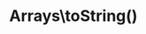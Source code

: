 ---
title: Arrays\toString()
description: >
 Creates a function which casts an array to a string using the defined glue.

layout: function
group: arrays
subgroup: array_transformation
categories: [array, array transformation]
coreFunctions: 
    - join()

source: https://github.com/gin0115/pinkcrab_function_constructors/blob/master/src/arrays.php#L168
namespace: PinkCrab\FunctionConstructors\Arrays
since: 0.1.0

deprecated: false
alternative: false

definition: >
 /**
  * Returns a Closure for casting an array to a string.
  *
  * @param string|null $glue
  * @return Closure(array<int|string, mixed>): string
  */
 Arrays\toString(?string $glue): Closure
closure: >
 /**
   * @param array<int|string, mixed> $array
   * @return string
   */
 $function (array $data): string

examplePartial: >
 // Create the closure that casts an array to a string with a comma as the glue.

 $commaSeparated = Arrays\toString(',');


 // Called as a function.

 var_dump($commaSeparated(['b', 'c'])); // b,c



exampleCurried: >
 // Casts to a string with - as the glue

  print Arrays\toString('-')(['b', 'c']); // b-c



exampleInline: >
 $array = array_map( Arrays\toString('---'), [
    ['Once', 'upon', 'time'],
    ['Find', 'the', 'time']
 ]);
 

 print_r($array); // ['Once---upon---time', 'Find---the---time']

---